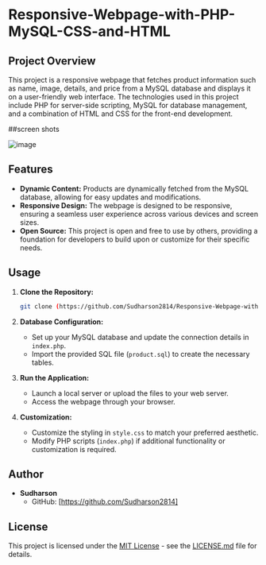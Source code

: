# Responsive-Webpage-with-PHP-MySQL-CSS-and-HTML


## Project Overview

This project is a responsive webpage that fetches product information such as name, image, details, and price from a MySQL database and displays it on a user-friendly web interface. The technologies used in this project include PHP for server-side scripting, MySQL for database management, and a combination of HTML and CSS for the front-end development.

##screen shots

![image](https://github.com/Sudharson2814/Responsive-Webpage-with-PHP-MySQL-CSS-and-HTML/assets/122036318/8688d20f-18d0-426b-aa10-7b294bf42fcc)


## Features

- **Dynamic Content:** Products are dynamically fetched from the MySQL database, allowing for easy updates and modifications.
- **Responsive Design:** The webpage is designed to be responsive, ensuring a seamless user experience across various devices and screen sizes.
- **Open Source:** This project is open and free to use by others, providing a foundation for developers to build upon or customize for their specific needs.

## Usage

1. **Clone the Repository:**
   ```bash
   git clone (https://github.com/Sudharson2814/Responsive-Webpage-with-PHP-MySQL-CSS-and-HTML)
   ```

2. **Database Configuration:**
   - Set up your MySQL database and update the connection details in `index.php`.
   - Import the provided SQL file (`product.sql`) to create the necessary tables.

3. **Run the Application:**
   - Launch a local server or upload the files to your web server.
   - Access the webpage through your browser.

4. **Customization:**
   - Customize the styling in `style.css` to match your preferred aesthetic.
   - Modify PHP scripts (`index.php`) if additional functionality or customization is required.

## Author

- **Sudharson**
  - GitHub: [https://github.com/Sudharson2814]

## License

This project is licensed under the [MIT License](LICENSE.md) - see the [LICENSE.md](LICENSE.md) file for details.



